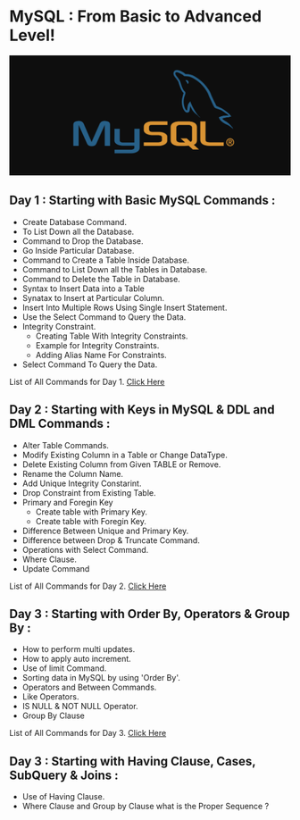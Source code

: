 # MySQL : From Basic to Advanced Level!
![](/images/sql3.png)

## Day 1 : Starting with Basic MySQL Commands :

  - Create Database Command.
  - To List Down all the Database.
  - Command to Drop the Database.
  - Go Inside Particular Database.
  - Command to Create a Table Inside Database.
  - Command to List Down all the Tables in Database.
  - Command to Delete the Table in Database.
  - Syntax to Insert Data into a Table
  - Synatax to Insert at Particular Column.
  - Insert Into Multiple Rows Using Single Insert Statement.
  - Use the Select Command to Query the Data.
  - Integrity Constraint.
     - Creating Table With Integrity Constraints.
     - Example for Integrity Constraints.
     - Adding Alias Name For Constraints.
- Select Command To Query the Data.

List of All Commands for Day 1. [Click Here](https://github.com/TheData-Guy/SQL/tree/main/iNeuron%20BigDataBoot%20Camp%20SQL%20Class/Day%201)

## Day 2 : Starting with Keys in MySQL & DDL and DML Commands :

- Alter Table Commands.
- Modify Existing Column in a Table or Change DataType.
- Delete Existing Column from Given TABLE or Remove.
- Rename the Column Name.
- Add Unique Integrity Constarint.
- Drop Constraint from Existing Table.
- Primary and Foregin Key
  -  Create table with Primary Key.
  -  Create table with Foregin Key.
- Difference Between Unique and Primary Key.
- Difference between Drop & Truncate Command.
- Operations with Select Command.
- Where Clause.
- Update Command


List of All Commands for Day 2. [Click Here](https://github.com/TheData-Guy/SQL/tree/main/iNeuron%20BigDataBoot%20Camp%20SQL%20Class/Day%202)


## Day 3 : Starting with Order By, Operators & Group By :

- How to perform multi updates.
- How to apply auto increment.
- Use of limit Command.
- Sorting data in MySQL by using 'Order By'.
- Operators and Between Commands.
- Like Operators.
- IS NULL & NOT NULL Operator.
- Group By Clause


List of All Commands for Day 3. [Click Here](https://github.com/TheData-Guy/SQL/tree/main/iNeuron%20BigDataBoot%20Camp%20SQL%20Class/Day%203)

## Day 3 : Starting with Having Clause, Cases, SubQuery & Joins :

- Use of Having Clause.
- Where Clause and Group by Clause what is the Proper Sequence ?






